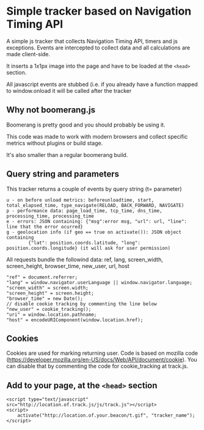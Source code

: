 # Simple tracker based on Navigation Timing API

A simple js tracker that collects Navigation Timing API, timers and js exceptions. Events are intercepted to collect data and all calculations are made client-side.

It inserts a 1x1px image into the page and have to be loaded at the `<head>` section.

All javascript events are stubbed (i.e. if you already have a function mapped to window.onload it will be called after the tracker

## Why not boomerang.js

Boomerang is pretty good and you should probably be using it. 

This code was made to work with modern browsers and collect specific metrics without plugins or build stage.

It's also smaller than a regular boomerang build.

## Query string and parameters

This tracker returns a couple of events by query string (t= parameter)
    
    u - on before unload metrics: beforeunloadtime, start, total_elapsed_time, type_navigate(RELOAD, BACK_FORWARD, NAVIGATE)
    p - performance data: page_load_time, tcp_time, dns_time, processing_time, processing_time
    e - errors: JSON containing: {"msg":error msg, "url": url, "line": line that the error ocurred}
    g - geolocation info (if geo == true on activate()): JSON object containing 
            {"lat": position.coords.latitude, "long": position.coords.longitude} (it will ask for user permission)

All requests bundle the followind data:
    ref, lang, screen_width, screen_height, browser_time, new_user, url, host

    "ref" = document.referrer;
    "lang" = window.navigator.userLanguage || window.navigator.language;
    "screen_width" = screen.width;
    "screen_height" = screen.height;
    "browser_time" = new Date();
    // disable cookie tracking by commenting the line below
    "new_user" = cookie_tracking();
    "uri" = window.location.pathname;
    "host" = encodeURIComponent(window.location.href);


## Cookies

Cookies are used for marking returning user. Code is based on mozilla code (https://developer.mozilla.org/en-US/docs/Web/API/document/cookie). You can disable that by commenting the code for cookie_tracking at track.js.

## Add to your page, at the `<head>` section

    <script type="text/javascript" src="http://location.of.track.js/js/track.js"></script>
    <script>
        activate("http://location.of.your.beacon/t.gif", "tracker_name");
    </script>



